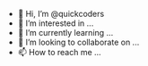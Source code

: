 - 👋 Hi, I’m @quickcoders
- 👀 I’m interested in ...
- 🌱 I’m currently learning ...
- 💞️ I’m looking to collaborate on ...
- 📫 How to reach me ...

<!---
quickcoders/quickcoders is a ✨ special ✨ repository because its `README.md` (this file) appears on your GitHub profile.
You can click the Preview link to take a look at your changes.
--->
